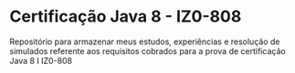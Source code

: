 # Certificação Java 8 - IZ0-808

Repositório para armazenar meus estudos, experiências e resolução de simulados referente aos requisitos cobrados para a prova de certificação Java 8 I IZ0-808
